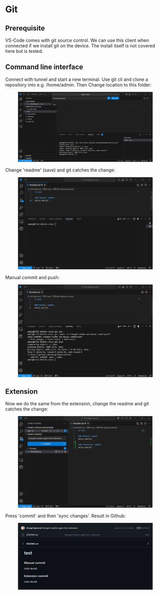 # Git

## Prerequisite&#x20;

VS-Code comes with git source control. We can use this client when connected if we install git on the device. The install itself is not covered here but is tested.

## Command line interface

Connect with tunnel and start a new terminal. Use git cli and clone a repository into e.g. /home/admin. Then Change location to this folder:

<figure><img src="../.gitbook/assets/image (3).png" alt=""><figcaption></figcaption></figure>

Change 'readme' (save) and git catches the change:

<figure><img src="../.gitbook/assets/image (4).png" alt=""><figcaption></figcaption></figure>

Manual commit and push:

<figure><img src="../.gitbook/assets/image (5).png" alt=""><figcaption></figcaption></figure>

## Extension

Now we do the same from the extension, change the readme and git catches the change:

<figure><img src="../.gitbook/assets/image (6).png" alt=""><figcaption></figcaption></figure>

Press 'commit' and then 'sync changes'. Result in Github:

<figure><img src="../.gitbook/assets/image (7).png" alt=""><figcaption></figcaption></figure>

